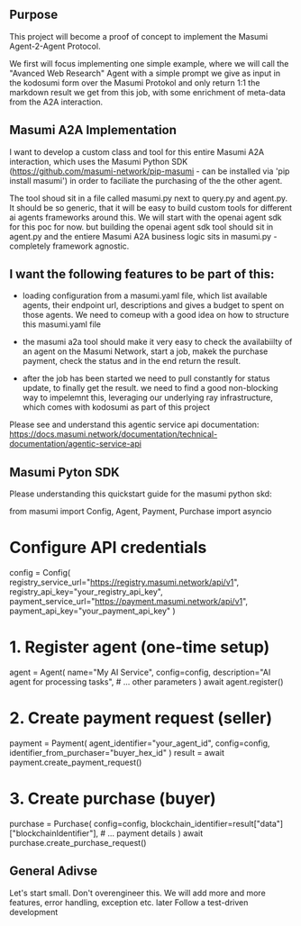 
## Purpose

This project will become a proof of concept to implement the Masumi Agent-2-Agent Protocol.

We first will focus implementing one simple example, where we will call the "Avanced Web Research" Agent with a simple prompt we give as input in the kodosumi form over the Masumi Protokol and only return 1:1 the markdown result we get from this job, with some enrichment of meta-data from the A2A interaction.

## Masumi A2A Implementation

I want to develop a custom class and tool for this entire Masumi A2A interaction, which uses the Masumi Python SDK (https://github.com/masumi-network/pip-masumi - can be installed via 'pip install masumi') in order to faciliate the purchasing of the the other agent.

The tool shoud sit in a file called masumi.py next to query.py and agent.py.
It should be so generic, that it will be easy to build custom tools for different ai agents frameworks around this. We will start with the openai agent sdk for this poc for now. but building the openai agent sdk tool should sit in agent.py and the entiere Masumi A2A business logic sits in masumi.py - completely framework agnostic.

## I want the following features to be part of this:

- loading configuration from a masumi.yaml file, which list available agents, their endpoint url, descriptions and gives a budget to spent on those agents. We need to comeup with a good idea on how to structure this masumi.yaml file

- the masumi a2a tool should make it very easy to check the availabiilty of an agent on the Masumi Network, start a job, makek the purchase payment, check the status and in the end return the result.

- after the job has been started we need to pull constantly for status update, to finally get the result. we need to find a good non-blocking way to impelemnt this, leveraging our underlying ray infrastructure, which comes with kodosumi as part of this project

Please see and understand this agentic service api documentation:
https://docs.masumi.network/documentation/technical-documentation/agentic-service-api

## Masumi Pyton SDK

Please understanding this quickstart guide for the masumi python skd:

from masumi import Config, Agent, Payment, Purchase
import asyncio

# Configure API credentials
config = Config(
    registry_service_url="https://registry.masumi.network/api/v1",
    registry_api_key="your_registry_api_key",
    payment_service_url="https://payment.masumi.network/api/v1",
    payment_api_key="your_payment_api_key"
)

# 1. Register agent (one-time setup)
agent = Agent(
    name="My AI Service",
    config=config,
    description="AI agent for processing tasks",
    # ... other parameters
)
await agent.register()

# 2. Create payment request (seller)
payment = Payment(
    agent_identifier="your_agent_id",
    config=config,
    identifier_from_purchaser="buyer_hex_id"
)
result = await payment.create_payment_request()

# 3. Create purchase (buyer)
purchase = Purchase(
    config=config,
    blockchain_identifier=result["data"]["blockchainIdentifier"],
    # ... payment details
)
await purchase.create_purchase_request()

## General Adivse

Let's start small.
Don't overengineer this.
We will add more and more features, error handling, exception etc. later
Follow a test-driven development


